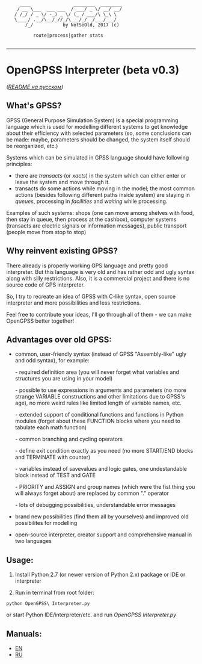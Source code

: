 ```
     ____                ________  ________
    / __ \___  ___ ___  / ___/ _ \/ __/ __/
   / /_/ / _ \/ -_) _ \/ (_ / ___/\ \_\ \
   \____/ .__/\__/_//_/\___/_/  /___/___/
       /_/           by NotSoOld, 2017 (c)
   
          route|process|gather stats
          
```

---

# OpenGPSS Interpreter (beta v0.3)

*([README на русском](./README_RU.md))*

## What's GPSS?
GPSS (General Purpose Simulation System) is a special programming language which is used for modelling different systems to get knowledge about their efficiency with selected parameters (so, some conclusions can be made: maybe, parameters should be changed, the system itself should be reorganized, etc.)

Systems which can be simulated in GPSS language should have following principles:
- there are *transacts* (or *xacts*) in the system which can either enter or leave the system and move through it.
- transacts do some actions while moving in the model; the most common actions (besides following different paths inside system) are staying in *queues*, processing in *facilities* and *waiting* while processing.

Examples of such systems: shops (one can move among shelves with food, then stay in queue, then process at the cashbox), computer systems (transacts are electric signals or information messages), public transport (people move from stop to stop)

## Why reinvent existing GPSS?
There already is properly working GPS language and pretty good interpreter. But this language is very old and has rather odd and ugly syntax along with silly restrictions. Also, it is a commercial project and there is no source code of GPS interpreter.

So, I try to recreate an idea of GPSS with C-like syntax, open source interpreter and more possibilities and less restrictions. 

Feel free to contribute your ideas, I'll go through all of them - we can make OpenGPSS better together!


## Advantages over old GPSS:

- common, user-friendly syntax (instead of GPSS "Assembly-like" ugly and odd syntax), for example:

	\- required definition area (you will never forget what variables and structures you are using in your model)
	
	\- possible to use expressions in arguments and parameters (no more strange VARIABLE constructions and other limitations due to GPSS's age), no more weird rules like limited length of variable names, etc.
	
	\- extended support of conditional functions and functions in Python modules (forget about these FUNCTION blocks where you need to tabulate each math function)
	
	\- common branching and cycling operators
	
	\- define exit condition exactly as you need (no more START/END blocks and TERMINATE with counter)
	
	\- variables instead of savevalues and logic gates, one undestandable block instead of TEST and GATE
	
	\- PRIORITY and ASSIGN and group names (which were the fist thing you will always forget about) are replaced by common "." operator
	
	\- lots of debugging possibilities, understandable error messages

- brand new possibilities (find them all by yourselves) and improved old possibilites for modelling

- open-source interpreter, creator support and comprehensive manual in two languages


## Usage:

1. Install Python 2.7 (or newer version of Python 2.x) package or IDE or interpreter

2. Run in terminal from root folder:

`python OpenGPSS\ Interpreter.py`

or start Python IDE/interpreter/etc. and run *OpenGPSS Interpreter.py*

## Manuals:
- [EN](./manuals/Manual.md) 
- [RU](./manuals/Manual_RU.md)
